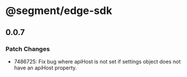 # @segment/edge-sdk

## 0.0.7

### Patch Changes

- 7486725: Fix bug where apiHost is not set if settings object does not have an apiHost property.
